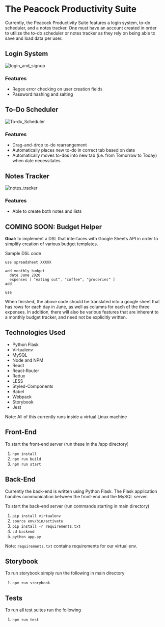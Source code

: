# The Peacock Productivity Suite

Currently, the Peacock Productivity Suite features a login system, to-do scheduler, and a notes tracker. One must have an account created in order to utilize the to-do scheduler or notes tracker as they rely on being able to save and load data per user. 

## Login System

![login_and_signup](https://user-images.githubusercontent.com/22089166/85163886-64e65f80-b218-11ea-876d-5d04160ed881.gif)

### Features

* Regex error checking on user creation fields
* Password hashing and salting

## To-Do Scheduler

![To-do_Scheduler](https://user-images.githubusercontent.com/22089166/85164209-e0481100-b218-11ea-924c-eaa2b43ac290.png)

### Features

* Drag-and-drop to-do rearrangement
* Automatically places new to-do in correct tab based on date
* Automatically moves to-dos into new tab (i.e. from Tomorrow to Today) when date necessitates

## Notes Tracker

![notes_tracker](https://user-images.githubusercontent.com/22089166/85164304-053c8400-b219-11ea-9fe9-ccd000634a73.png)

### Features

* Able to create both notes and lists

## COMING SOON: Budget Helper

**Goal:** to implement a DSL that interfaces with Google Sheets API in order to simplify creation of various budget templates.

Sample DSL code
```
use spreadsheet XXXXX

add monthly_budget
  date June 2020
  expenses [ "eating out", "coffee", "groceries" ]
add

use
```
When finished, the above code should be translated into a google sheet that has rows for each day in June, as well as columns for each of the three expenses. In addition, there will also be various features that are inherent to a monthly budget tracker, and need not be explicitly written. 


## Technologies Used

* Python Flask
* Virtualenv
* MySQL
* Node and NPM
* React
* React-Router
* Redux
* LESS
* Styled-Components
* Babel
* Webpack
* Storybook
* Jest

Note: All of this currently runs inside a virtual Linux machine

## Front-End

To start the front-end server (run these in the /app directory)
1. `npm install`
2. `npm run build`
3. `npm run start`

## Back-End

Currently the back-end is written using Python Flask. The Flask application handles communication between the front-end and the MySQL server.

To start the back-end server (run commands starting in main directory)
1. `pip install virtualenv`
2. `source env/bin/activate`
3. `pip install -r requirements.txt`
4. `cd backend`
5. `python app.py`

Note: `requirements.txt` contains requirements for our virtual env.

## Storybook

To run storybook simply run the following in main directory
1. `npm run storybook`

## Tests

To run all test suites run the following
1. `npm run test`
